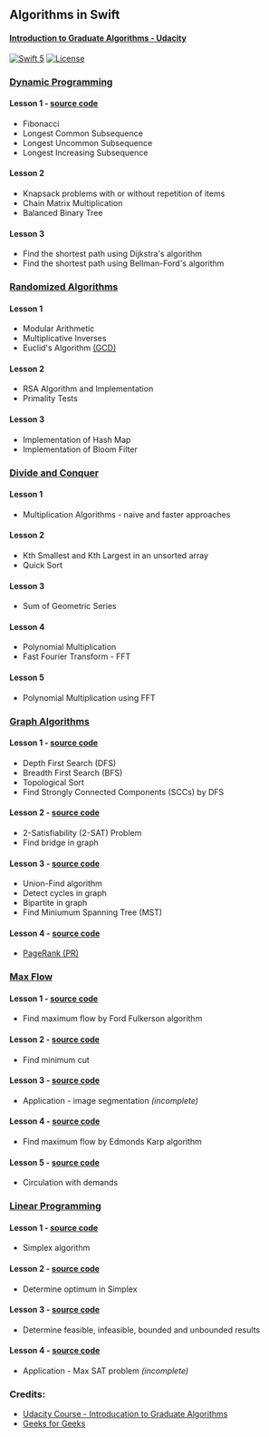 ## Algorithms in Swift
#### [Introduction to Graduate Algorithms - Udacity](https://classroom.udacity.com/courses/ud401)

[![Swift 5](https://img.shields.io/badge/Swift-5.0-orange.svg?style=flat)](https://developer.apple.com/swift/)  [![License](https://img.shields.io/github/license/mashape/apistatus.svg)](https://github.com/twho/LeetCode-Swift/blob/master/LICENSE)

### [Dynamic Programming](https://classroom.udacity.com/courses/ud401/lessons/9752571100/concepts/97999906740923)
#### Lesson 1 - [source code](AlgorithmsSwift/AlgorithmsSwift/DynamicProgramming/DP1.swift)
- Fibonacci
- Longest Common Subsequence
- Longest Uncommon Subsequence
- Longest Increasing Subsequence

#### Lesson 2 
- Knapsack problems with or without repetition of items
- Chain Matrix Multiplication
- Balanced Binary Tree

#### Lesson 3
- Find the shortest path using Dijkstra's algorithm
- Find the shortest path using Bellman-Ford's algorithm

### [Randomized Algorithms](https://classroom.udacity.com/courses/ud401/lessons/10043970561/concepts/100419526680923)
#### Lesson 1
- Modular Arithmetic
- Multiplicative Inverses
- Euclid's Algorithm [(GCD)](https://en.wikipedia.org/wiki/Greatest_common_divisor)

#### Lesson 2
- RSA Algorithm and Implementation
- Primality Tests

#### Lesson 3
- Implementation of Hash Map
- Implementation of Bloom Filter

### [Divide and Conquer](https://classroom.udacity.com/courses/ud401/lessons/10160749579/concepts/101586102940923)
#### Lesson 1
- Multiplication Algorithms - naive and faster approaches

#### Lesson 2
- Kth Smallest and Kth Largest in an unsorted array
- Quick Sort

#### Lesson 3
- Sum of Geometric Series

#### Lesson 4
- Polynomial Multiplication
- Fast Fourier Transform - FFT

#### Lesson 5
- Polynomial Multiplication using FFT

### [Graph Algorithms](https://classroom.udacity.com/courses/ud401/lessons/10159691481/concepts/ccc7db7b-af71-4683-8887-042e6d395085)
#### Lesson 1 - [source code](AlgorithmsSwift/AlgorithmsSwift/Graph/GR1.swift)
- Depth First Search (DFS)
- Breadth First Search (BFS)
- Topological Sort
- Find Strongly Connected Components (SCCs) by DFS

#### Lesson 2 - [source code](AlgorithmsSwift/AlgorithmsSwift/Graph/GR2.swift)
- 2-Satisfiability (2-SAT) Problem
- Find bridge in graph

#### Lesson 3 - [source code](AlgorithmsSwift/AlgorithmsSwift/Graph/GR3.swift)
- Union-Find algorithm
- Detect cycles in graph
- Bipartite in graph
- Find Miniumum Spanning Tree (MST)

#### Lesson 4 - [source code](AlgorithmsSwift/AlgorithmsSwift/Graph/GR4.swift)
- [PageRank (PR)](https://en.wikipedia.org/wiki/PageRank)

### [Max Flow](https://classroom.udacity.com/courses/ud401/lessons/0192c644-e156-46ab-83b8-6085cb5afbfb/concepts/a1d094d1-76cd-404f-8f6e-0192ebe642e7)
#### Lesson 1 - [source code](AlgorithmsSwift/AlgorithmsSwift/MaxFlow/MF1.swift)
- Find maximum flow by Ford Fulkerson algorithm

#### Lesson 2 - [source code](AlgorithmsSwift/AlgorithmsSwift/MaxFlow/MF2.swift)
- Find minimum cut

#### Lesson 3 - [source code](AlgorithmsSwift/AlgorithmsSwift/MaxFlow/MF3.swift)
- Application - image segmentation *(incomplete)*

#### Lesson 4 - [source code](AlgorithmsSwift/AlgorithmsSwift/MaxFlow/MF4.swift)
- Find maximum flow by Edmonds Karp algorithm

#### Lesson 5 - [source code](AlgorithmsSwift/AlgorithmsSwift/MaxFlow/MF5.swift)
- Circulation with demands

### [Linear Programming](https://classroom.udacity.com/courses/ud401/lessons/f1e63dea-1406-470d-a6a8-a54b6b6b3724/concepts/de2811cd-0357-42a6-8ee3-44b13e3a6d19)
#### Lesson 1 - [source code](AlgorithmsSwift/AlgorithmsSwift/LinearProgramming/LP1.swift)
- Simplex algorithm

#### Lesson 2 - [source code](AlgorithmsSwift/AlgorithmsSwift/LinearProgramming/LP2.swift)
- Determine optimum in Simplex

#### Lesson 3 - [source code](AlgorithmsSwift/AlgorithmsSwift/LinearProgramming/LP3.swift)
- Determine feasible, infeasible, bounded and unbounded results

#### Lesson 4 - [source code](AlgorithmsSwift/AlgorithmsSwift/LinearProgramming/LP4.swift)
- Application - Max SAT problem *(incomplete)*

### Credits: 
- [Udacity Course - Introducation to Graduate Algorithms](https://classroom.udacity.com/courses/ud401)
- [Geeks for Geeks](https://www.geeksforgeeks.org/)
